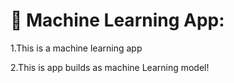 # 🤖 Machine Learning App:
1.This is a machine learning app 

2.This is app builds as machine Learning model!
